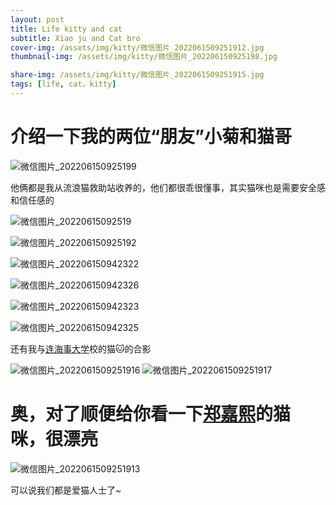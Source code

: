 ```yaml
---
layout: post
title: Life kitty and cat
subtitle: Xiao ju and Cat bro
cover-img: /assets/img/kitty/微信图片_2022061509251912.jpg
thumbnail-img: /assets/img/kitty/微信图片_202206150925198.jpg

share-img: /assets/img/kitty/微信图片_2022061509251915.jpg
tags: [life, cat，kitty]
---
```


# 介绍一下我的两位“朋友”小菊和猫哥

![微信图片_202206150925199](https://user-images.githubusercontent.com/105697385/173725595-a77f995e-3459-439a-af7f-b6184c5c9cea.jpg)

他俩都是我从流浪猫救助站收养的，他们都很乖很懂事，其实猫咪也是需要安全感和信任感的

![微信图片_20220615092519](https://user-images.githubusercontent.com/105697385/173727169-981c4ec1-b0cc-4813-ac08-aac0863e59c9.jpg)

![微信图片_202206150925192](https://user-images.githubusercontent.com/105697385/173727168-727f9d53-b63c-4b4f-a2cc-64fb991d73a9.jpg)

![微信图片_202206150942322](https://user-images.githubusercontent.com/105697385/173727186-fde333b3-87ea-4b6c-a718-41d10f39714a.jpg)

![微信图片_202206150942326](https://user-images.githubusercontent.com/105697385/173727203-e1997450-c59e-42a2-9552-c2163bb977d0.jpg)

![微信图片_202206150942323](https://user-images.githubusercontent.com/105697385/173727228-80392378-c7fd-45b5-9aa5-a27eb730cd9c.jpg)

![微信图片_202206150942325](https://user-images.githubusercontent.com/105697385/173727235-b3567929-54a4-4def-8381-50f3e0c9403d.jpg)

还有我与[连海事大学](ttps://www.dlmu.edu.cn/)校的猫🐱的合影

![微信图片_2022061509251916](https://user-images.githubusercontent.com/105697385/173728561-87504ede-60b4-4cd8-9852-3dbe0baf396e.jpg)
![微信图片_2022061509251917](https://user-images.githubusercontent.com/105697385/173728590-b2e38e8c-de05-4f22-9eb7-ea5cdbdda1ad.jpg)


# 奥，对了顺便给你看一下[郑嘉熙](https://jiaxizheng.com/)的猫咪，很漂亮

![微信图片_2022061509251913](https://user-images.githubusercontent.com/105697385/173728109-98972b1f-ed55-4747-8bfc-860fd87262cb.jpg)


可以说我们都是爱猫人士了~


